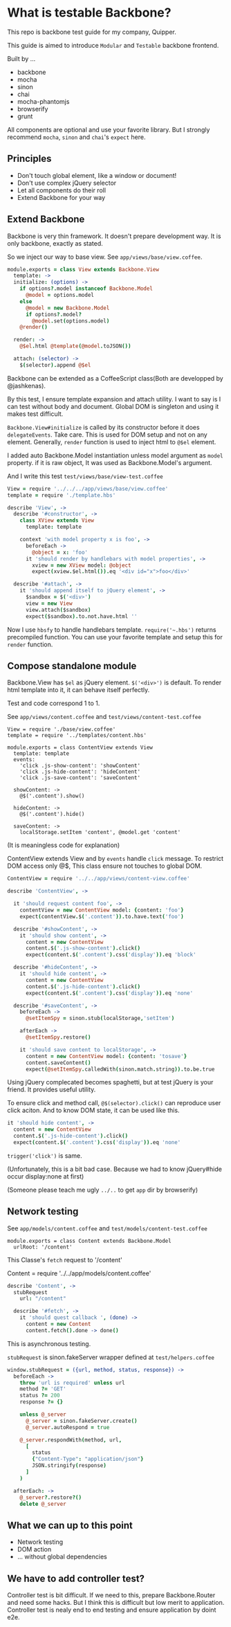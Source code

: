 # What is testable Backbone?

This repo is backbone test guide for my company, Quipper.

This guide is aimed to introduce `Modular` and `Testable` backbone frontend.


Built by ...

- backbone
- mocha
- sinon
- chai
- mocha-phantomjs
- browserify
- grunt

All components are optional and use your favorite library. But I strongly recommend `mocha`, `sinon` and `chai`'s `expect` here.


## Principles

- Don't touch global element, like a window or document!
- Don't use complex jQuery selector
- Let all components do their roll
- Extend Backbone for your way


## Extend Backbone

Backbone is very thin framework. It doesn't prepare development way. It is only backbone, exactly as stated.

So we inject our way to base view. See `app/views/base/view.coffee`.

```coffeescript
module.exports = class View extends Backbone.View
  template: ->
  initialize: (options) ->
    if options?.model instanceof Backbone.Model
      @model = options.model
    else
      @model = new Backbone.Model
      if options?.model?
        @model.set(options.model)
    @render()

  render: ->
    @$el.html @template(@model.toJSON())

  attach: (selector) ->
    $(selector).append @$el
```

Backbone can be extended as a CoffeeScript class(Both are developped by @jashkenas).

By this test, I ensure template expansion and attach utility. I want to say is I can test without body and document. Global DOM is singleton and using it makes test difficult.

`Backbone.View#initialize` is called by its constructor before it does `delegateEvents`. Take care. This is used for DOM setup and not on any element.
Generally, `render` function is used to inject html to `@$el` element.

I added auto Backbone.Model instantiation unless model argument as `model` property. if it is raw object, It was used as Backbone.Model's argument.


And I write this test `test/views/base/view-test.coffee`

```coffeescript
View = require '../../../app/views/base/view.coffee'
template = require './template.hbs'

describe 'View', ->
  describe '#constructor', ->
    class XView extends View
      template: template

    context 'with model property x is foo', ->
      beforeEach ->
        @object = x: 'foo'
      it 'should render by handlebars with model properties', ->
        xview = new XView model: @object
        expect(xview.$el.html()).eq '<div id="x">foo</div>'

  describe '#attach', ->
    it 'should append itself to jQuery element', ->
      $sandbox = $('<div>')
      view = new View
      view.attach($sandbox)
      expect($sandbox).to.not.have.html ''
```

Now I use `hbsfy` to handle handlebars template. `require('~.hbs')` returns precompiled function. You can use your favorite template and setup this for `render` function.


## Compose standalone module

Backbone.View has `$el` as jQuery element. `$('<div>')` is default. To render html template into it, it can behave itself perfectly.

Test and code correspond 1 to 1.

See `app/views/content.coffee` and `test/views/content-test.coffee`

```
View = require './base/view.coffee'
template = require '../templates/content.hbs'

module.exports = class ContentView extends View
  template: template
  events:
    'click .js-show-content': 'showContent'
    'click .js-hide-content': 'hideContent'
    'click .js-save-content': 'saveContent'

  showContent: ->
    @$('.content').show()

  hideContent: ->
    @$('.content').hide()

  saveContent: ->
    localStorage.setItem 'content', @model.get 'content'
```

(It is meaningless code for explanation)

ContentView extends View and by `events` handle `click` message.
To restrict DOM access only @$, This class ensure not touches to global DOM.


```coffee
ContentView = require '../../app/views/content-view.coffee'

describe 'ContentView', ->

  it 'should request content foo', ->
    contentView = new ContentView model: {content: 'foo'}
    expect(contentView.$('.content')).to.have.text('foo')

  describe '#showContent', ->
    it 'should show content', ->
      content = new ContentView
      content.$('.js-show-content').click()
      expect(content.$('.content').css('display')).eq 'block'

  describe '#hideContent', ->
    it 'should hide content', ->
      content = new ContentView
      content.$('.js-hide-content').click()
      expect(content.$('.content').css('display')).eq 'none'

  describe '#saveContent', ->
    beforeEach ->
      @setItemSpy = sinon.stub(localStorage,'setItem')

    afterEach ->
      @setItemSpy.restore()

    it 'should save content to localStorage', ->
      content = new ContentView model: {content: 'tosave'}
      content.saveContent()
      expect(@setItemSpy.calledWith(sinon.match.string)).to.be.true
```

Using jQuery complecated becomes spaghetti, but at test jQuery is your friend. It provides useful utility.

To ensure click and method call, `@$(selector).click()` can reproduce user click aciton. And to know DOM state, it can be used like this.

```coffee
it 'should hide content', ->
  content = new ContentView
  content.$('.js-hide-content').click()
  expect(content.$('.content').css('display')).eq 'none'
```

`trigger('click')` is same.

(Unfortunately, this is a bit bad case. Because we had to know jQuery#hide occur display:none at first)

(Someone please teach me ugly `../..` to get `app` dir by browserify)


## Network testing

See `app/models/content.coffee` and `test/models/content-test.coffee`

```
module.exports = class Content extends Backbone.Model
  urlRoot: '/content'
```

This Classe's `fetch` request to '/content'

Content = require '../../app/models/content.coffee'

```coffee
describe 'Content', ->
  stubRequest
    url: "/content"

  describe '#fetch', ->
    it 'should quest callback ', (done) ->
      content = new Content
      content.fetch().done -> done()
```

This is asynchronous testing.

`stubRequest` is sinon.fakeServer wrapper defined at `test/helpers.coffee`

```coffee
window.stubRequest = ({url, method, status, response}) ->
  beforeEach ->
    throw 'url is required' unless url
    method ?= 'GET'
    status ?= 200
    response ?= {}

    unless @_server
      @_server = sinon.fakeServer.create()
      @_server.autoRespond = true

    @_server.respondWith(method, url,
      [
        status
        {"Content-Type": "application/json"}
        JSON.stringify(response)
      ]
    )

  afterEach: ->
    @_server?.restore?()
    delete @_server
```


## What we can up to this point

- Network testing
- DOM action
- ... without global dependencies

## We have to add controller test?

Controller test is bit difficult. If we need to this, prepare Backbone.Router and need some hacks.
But I think this is difficult but low merit to application. Controller test is nealy end to end testing and ensure application by doint e2e.

